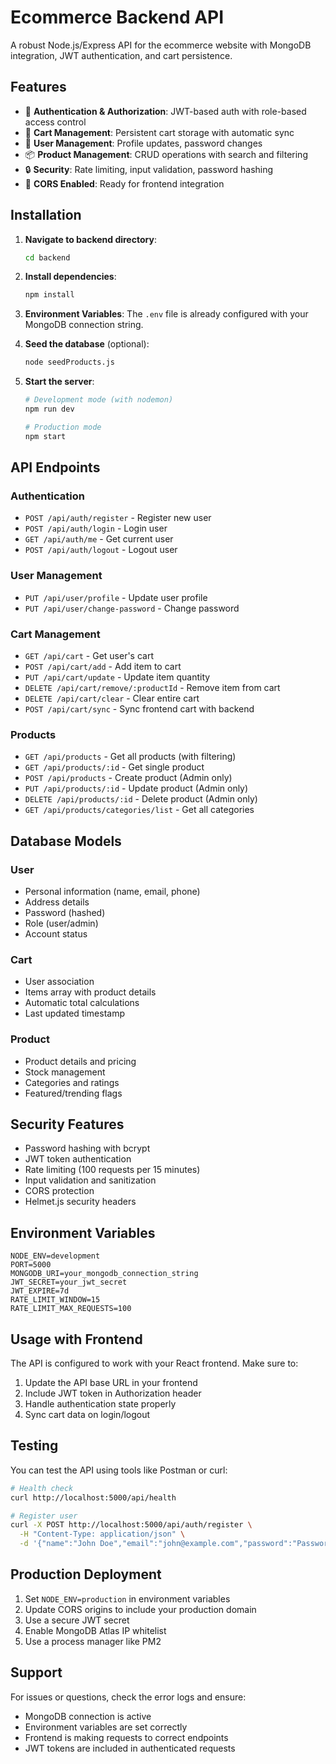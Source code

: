 # Ecommerce Backend API

A robust Node.js/Express API for the ecommerce website with MongoDB integration, JWT authentication, and cart persistence.

## Features

- 🔐 **Authentication & Authorization**: JWT-based auth with role-based access control
- 🛒 **Cart Management**: Persistent cart storage with automatic sync
- 👤 **User Management**: Profile updates, password changes
- 📦 **Product Management**: CRUD operations with search and filtering
- 🔒 **Security**: Rate limiting, input validation, password hashing
- 📱 **CORS Enabled**: Ready for frontend integration

## Installation

1. **Navigate to backend directory**:
   ```bash
   cd backend
   ```

2. **Install dependencies**:
   ```bash
   npm install
   ```

3. **Environment Variables**:
   The `.env` file is already configured with your MongoDB connection string.

4. **Seed the database** (optional):
   ```bash
   node seedProducts.js
   ```

5. **Start the server**:
   ```bash
   # Development mode (with nodemon)
   npm run dev
   
   # Production mode
   npm start
   ```

## API Endpoints

### Authentication
- `POST /api/auth/register` - Register new user
- `POST /api/auth/login` - Login user
- `GET /api/auth/me` - Get current user
- `POST /api/auth/logout` - Logout user

### User Management
- `PUT /api/user/profile` - Update user profile
- `PUT /api/user/change-password` - Change password

### Cart Management
- `GET /api/cart` - Get user's cart
- `POST /api/cart/add` - Add item to cart
- `PUT /api/cart/update` - Update item quantity
- `DELETE /api/cart/remove/:productId` - Remove item from cart
- `DELETE /api/cart/clear` - Clear entire cart
- `POST /api/cart/sync` - Sync frontend cart with backend

### Products
- `GET /api/products` - Get all products (with filtering)
- `GET /api/products/:id` - Get single product
- `POST /api/products` - Create product (Admin only)
- `PUT /api/products/:id` - Update product (Admin only)
- `DELETE /api/products/:id` - Delete product (Admin only)
- `GET /api/products/categories/list` - Get all categories

## Database Models

### User
- Personal information (name, email, phone)
- Address details
- Password (hashed)
- Role (user/admin)
- Account status

### Cart
- User association
- Items array with product details
- Automatic total calculations
- Last updated timestamp

### Product
- Product details and pricing
- Stock management
- Categories and ratings
- Featured/trending flags

## Security Features

- Password hashing with bcrypt
- JWT token authentication
- Rate limiting (100 requests per 15 minutes)
- Input validation and sanitization
- CORS protection
- Helmet.js security headers

## Environment Variables

```env
NODE_ENV=development
PORT=5000
MONGODB_URI=your_mongodb_connection_string
JWT_SECRET=your_jwt_secret
JWT_EXPIRE=7d
RATE_LIMIT_WINDOW=15
RATE_LIMIT_MAX_REQUESTS=100
```

## Usage with Frontend

The API is configured to work with your React frontend. Make sure to:

1. Update the API base URL in your frontend
2. Include JWT token in Authorization header
3. Handle authentication state properly
4. Sync cart data on login/logout

## Testing

You can test the API using tools like Postman or curl:

```bash
# Health check
curl http://localhost:5000/api/health

# Register user
curl -X POST http://localhost:5000/api/auth/register \
  -H "Content-Type: application/json" \
  -d '{"name":"John Doe","email":"john@example.com","password":"Password123"}'
```

## Production Deployment

1. Set `NODE_ENV=production` in environment variables
2. Update CORS origins to include your production domain
3. Use a secure JWT secret
4. Enable MongoDB Atlas IP whitelist
5. Use a process manager like PM2

## Support

For issues or questions, check the error logs and ensure:
- MongoDB connection is active
- Environment variables are set correctly
- Frontend is making requests to correct endpoints
- JWT tokens are included in authenticated requests